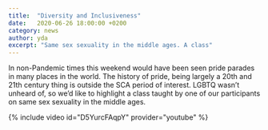 ```yaml
---
title:  "Diversity and Inclusiveness"
date:   2020-06-26 18:00:00 +0200
category: news
author: yda
excerpt: "Same sex sexuality in the middle ages. A class"
---
```


In non-Pandemic times this weekend would have been seen pride parades in many places in the world. The history of pride, being largely a 20th and 21th century thing is outside the SCA period of interest. LGBTQ wasn’t unheard of, so we’d like to highlight a class taught by one of our participants on same sex sexuality in the middle ages.

{% include video id="D5YurcFAqpY" provider="youtube" %}